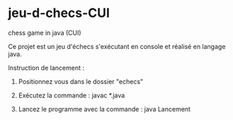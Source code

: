 # jeu-d-checs-CUI
chess game in java (CUI)

Ce projet est un jeu d'échecs s'exécutant en console et réalisé en langage java.

Instruction de lancement :

1. Positionnez vous dans le dossier "echecs"

2. Exécutez la commande :
   javac *.java

3. Lancez le programme avec la commande :
   java Lancement
